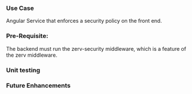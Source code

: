 ### Use Case
Angular Service that enforces a security policy on the front end.

### Pre-Requisite:
The backend must run the zerv-security middleware, which is a feature of the zerv middleware.


### Unit testing



### Future Enhancements

